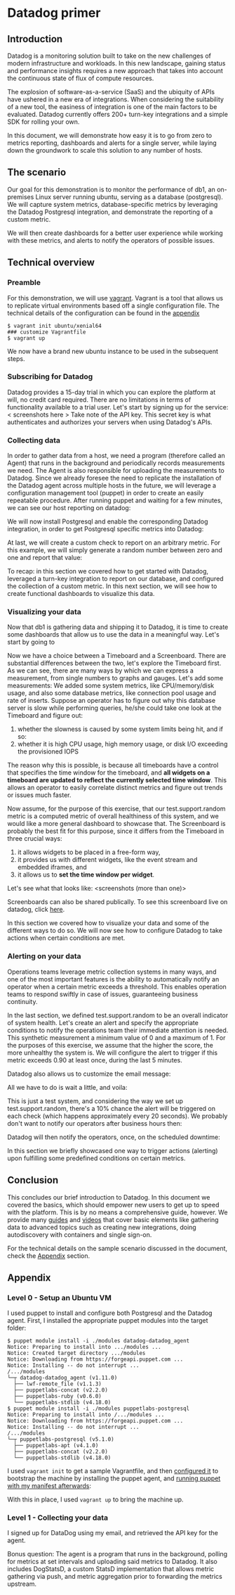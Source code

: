 # Datadog primer

## Introduction
Datadog is a monitoring solution built to take on the new challenges of modern infrastructure and workloads. In this new landscape, gaining status and performance insights requires a new approach that takes into account the continuous state of flux of compute resources.

The explosion of software-as-a-service (SaaS) and the ubiquity of APIs have ushered in a new era of integrations. When considering the suitability of a new tool, the easiness of integration is one of the main factors to be evaluated. Datadog currently offers 200+ turn-key integrations and a simple SDK for rolling your own.

In this document, we will demonstrate how easy it is to go from zero to metrics reporting, dashboards and alerts for a single server, while laying down the groundwork to scale this solution to any number of hosts.

## The scenario
Our goal for this demonstration is to monitor the performance of db1, an on-premises Linux server running ubuntu, serving as a database (postgresql). We will capture system metrics, database-specific metrics by leveraging the Datadog Postgresql integration, and demonstrate the reporting of a custom metric.

We will then create dashboards for a better user experience while working with these metrics, and alerts to notify the operators of possible issues.

## Technical overview
### Preamble
For this demonstration, we will use [vagrant](https://vagrantup.com). Vagrant is a tool that allows us to replicate virtual environments based off a single configuration file. The technical details of the configuration can be found in the [appendix](#appendix)
```
$ vagrant init ubuntu/xenial64
### customize Vagrantfile
$ vagrant up
```
We now have a brand new ubuntu instance to be used in the subsequent steps.

### Subscribing for Datadog
Datadog provides a 15-day trial in which you can explore the platform at will, no credit card required. There are no limitations in terms of functionality available to a trial user.
Let's start by signing up for the service:
< screenshots here >
Take note of the API key. This secret key is what authenticates and authorizes your servers when using Datadog's APIs.

### Collecting data
In order to gather data from a host, we need a program (therefore called an Agent) that runs in the background and periodically records measurements we need. The Agent is also responsible for uploading the measurements to Datadog.
Since we already foresee the need to replicate the installation of the Datadog agent across multiple hosts in the future, we will leverage a configuration management tool (puppet) in order to create an easily repeatable procedure.
After running puppet and waiting for a few minutes, we can see our host reporting on datadog:
<screenshots here>

We will now install Postgresql and enable the corresponding Datadog integration, in order to get Postgresql specific metrics into Datadog:
<conf changes here>

At last, we will create a custom check to report on an arbitrary metric. For this example, we will simply generate a random number between zero and one and report that value:
<conf changes here>

To recap: in this section we covered how to get started with Datadog, leveraged a turn-key integration to report on our database, and configured the collection of a custom metric.
In this next section, we will see how to create functional dashboards to visualize this data.

### Visualizing your data
Now that db1 is gathering data and shipping it to Datadog, it is time to create some dashboards that allow us to use the data in a meaningful way.
Let's start by going to <some path in datadog>
<screenshot here>

Now we have a choice between a Timeboard and a Screenboard. There are substantial differences between the two, let's explore the Timeboard first.
<timeboard editor screenshot>
As we can see, there are many ways by which we can express a measurement, from single numbers to graphs and gauges. Let's add some measurements:
<timeboard editor screenshot>
We added some system metrics, like CPU/memory/disk usage, and also some database metrics, like connection pool usage and rate of inserts. Suppose an operator has to figure out why this database server is slow while performing queries, he/she could take one look at the Timeboard and figure out:
1. whether the slowness is caused by some system limits being hit, and if so:
2. whether it is high CPU usage, high memory usage, or disk I/O exceeding the provisioned IOPS

The reason why this is possible, is because all timeboards have a control that specifies the time window for the timeboard, and <b>all widgets on a timeboard are updated to reflect the currently selected time window</b>. This allows an operator to easily correlate distinct metrics and figure out trends or issues much faster.

Now assume, for the purpose of this exercise, that our test.support.random metric is a computed metric of overall healthiness of this system, and we would like a more general dashboard to showcase that. The Screenboard is probably the best fit for this purpose, since it differs from the Timeboard in three crucial ways: 
1. it allows widgets to be placed in a free-form way,
2. it provides us with different widgets, like the event stream and embedded iframes, and
3. it allows us to <b>set the time window per widget</b>.

Let's see what that looks like:
<screenshots (more than one)>

Screenboards can also be shared publically. To see this screenboard live on datadog, click [here]().

In this section we covered how to visualize your data and some of the different ways to do so.
We will now see how to configure Datadog to take actions when certain conditions are met.

### Alerting on your data
Operations teams leverage metric collection systems in many ways, and one of the most important features is the ability to automatically notify an operator when a certain metric exceeds a threshold. This enables operation teams to respond swiftly in case of issues, guaranteeing business continuity.

In the last section, we defined test.support.random to be an overall indicator of system health. Let's create an alert and specify the appropriate conditions to notify the operations team their immediate attention is needed.
This synthetic measurement a minimum value of 0 and a maximum of 1. For the purposes of this exercise, we assume that the higher the score, the more unhealthy the system is. We will configure the alert to trigger if this metric exceeds 0.90 at least once, during the last 5 minutes.
<screenshots here>

Datadog also allows us to customize the email message:
<editor screenshot>

All we have to do is wait a little, and voila:
<email screenshot>

This is just a test system, and considering the way we set up test.support.random, there's a 10% chance the alert will be triggered on each check (which happens approximately every 20 seconds). We probably don't want to notify our operators after business hours then:
<screenshot scheduled downtime>

Datadog will then notify the operators, once, on the scheduled downtime:
<email screenshot here>

In this section we briefly showcased one way to trigger actions (alerting) upon fulfilling some predefined conditions on certain metrics.

## Conclusion
This concludes our brief introduction to Datadog. In this document we covered the basics, which should empower new users to get up to speed with the platform. This is by no means a comprehensive guide, however. We provide many [guides]() and [videos](https://docs.datadoghq.com/videos/) that cover basic elements like gathering data to advanced topics such as creating new integrations, doing autodiscovery with containers and single sign-on.

For the technical details on the sample scenario discussed in the document, check the [Appendix](#appendix) section.

## Appendix
### Level 0 - Setup an Ubuntu VM
I used puppet to install and configure both Postgresql and the Datadog agent. First, I installed the appropriate puppet modules into the target folder:
```
$ puppet module install -i ./modules datadog-datadog_agent
Notice: Preparing to install into .../modules ...
Notice: Created target directory .../modules
Notice: Downloading from https://forgeapi.puppet.com ...
Notice: Installing -- do not interrupt ...
/.../modules
└─┬ datadog-datadog_agent (v1.11.0)
  ├── lwf-remote_file (v1.1.3)
  ├── puppetlabs-concat (v2.2.0)
  ├── puppetlabs-ruby (v0.6.0)
  └── puppetlabs-stdlib (v4.18.0)
$ puppet module install -i ./modules puppetlabs-postgresql
Notice: Preparing to install into /.../modules ...
Notice: Downloading from https://forgeapi.puppet.com ...
Notice: Installing -- do not interrupt ...
/.../modules
└─┬ puppetlabs-postgresql (v5.1.0)
  ├── puppetlabs-apt (v4.1.0)
  ├── puppetlabs-concat (v2.2.0)
  └── puppetlabs-stdlib (v4.18.0)
```

I used `vagrant init` to get a sample Vagrantfile, and then [configured it](vm/Vagrantfile) to bootstrap the machine by installing the puppet agent, and [running puppet with my manifest afterwards](vm/environments/test/default.pp):

With this in place, I used `vagrant up` to bring the machine up.

### Level 1 - Collecting your data
I signed up for DataDog using my email, and retrieved the API key for the agent.

Bonus question: The agent is a program that runs in the background, polling for metrics at set intervals and uploading said metrics to Datadog. It also includes DogStatsD, a custom StatsD implementation that allows metric gathering via push, and metric aggregation prior to forwarding the metrics upstream.


